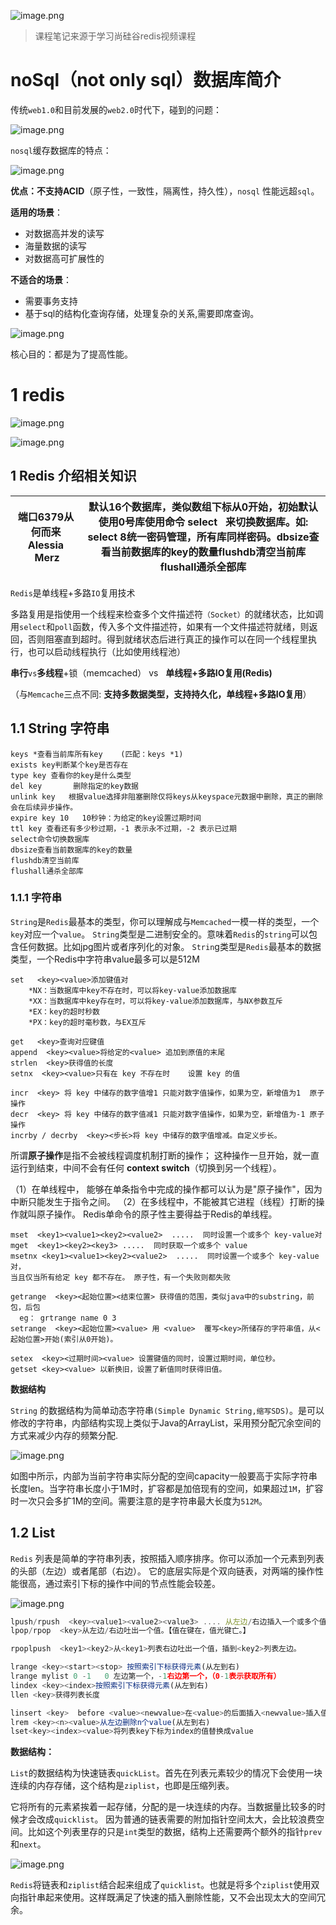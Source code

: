 
![image.png](1.png)

> 课程笔记来源于学习尚硅谷redis视频课程

# noSql（not only sql）数据库简介

传统`web1.0`和目前发展的`web2.0`时代下，碰到的问题：

![image.png](2.png)

`nosql`缓存数据库的特点：

![image.png](3.png)


**优点：**不支持**ACID**（原子性，一致性，隔离性，持久性），`nosql` 性能远超`sql`。

**适用的场景**：

- 对数据高并发的读写
- 海量数据的读写
- 对数据高可扩展性的


**不适合的场景**：
- 需要事务支持
- 基于sql的结构化查询存储，处理复杂的关系,需要即席查询。


![image.png](4.png)

核心目的：都是为了提高性能。



# 1 redis

![image.png](5.png)


![image.png](6.png)


##  1  **Redis** **介绍相关知识**

| 端口6379从何而来Alessia  Merz | 默认16个数据库，类似数组下标从0开始，初始默认使用0号库使用命令 select   <dbid>来切换数据库。如: select 8统一密码管理，所有库同样密码。dbsize查看当前数据库的key的数量flushdb清空当前库flushall通杀全部库 |
| ----------------------- | -------------------------------------------------------------------------------------------------------------------------------- |

`Redis`是单线程+多路`IO`复用技术

多路复用是指使用一个线程来检查多个文件描述符`（Socket）`的就绪状态，比如调用`select`和`poll`函数，传入多个文件描述符，如果有一个文件描述符就绪，则返回，否则阻塞直到超时。得到就绪状态后进行真正的操作可以在同一个线程里执行，也可以启动线程执行（比如使用线程池）

**串行**`vs`**多线程**+锁（memcached） vs   **单线程+多路IO复用(Redis)**

（与`Memcache`三点不同: **支持多数据类型，支持持久化，单线程+多路IO复用**）

## 1.1 String 字符串

```
keys *查看当前库所有key    (匹配：keys *1)
exists key判断某个key是否存在
type key 查看你的key是什么类型
del key       删除指定的key数据
unlink key   根据value选择非阻塞删除仅将keys从keyspace元数据中删除，真正的删除会在后续异步操作。
expire key 10   10秒钟：为给定的key设置过期时间
ttl key 查看还有多少秒过期，-1 表示永不过期，-2 表示已过期
select命令切换数据库
dbsize查看当前数据库的key的数量
flushdb清空当前库
flushall通杀全部库
```

### 1.1.1 字符串

`String`是`Redis`最基本的类型，你可以理解成与`Memcached`一模一样的类型，一个`key`对应一个`value`。
`String`类型是二进制安全的。意味着`Redis`的`string`可以包含任何数据。比如jpg图片或者序列化的对象。
`Strin`g类型是`Redis`最基本的数据类型，一个Redis中字符串value最多可以是512M

```
set   <key><value>添加键值对
    *NX：当数据库中key不存在时，可以将key-value添加数据库
    *XX：当数据库中key存在时，可以将key-value添加数据库，与NX参数互斥
    *EX：key的超时秒数
    *PX：key的超时毫秒数，与EX互斥

get   <key>查询对应键值
append  <key><value>将给定的<value> 追加到原值的末尾
strlen  <key>获得值的长度
setnx  <key><value>只有在 key 不存在时    设置 key 的值

incr  <key> 将 key 中储存的数字值增1 只能对数字值操作，如果为空，新增值为1  原子操作
decr  <key> 将 key 中储存的数字值减1 只能对数字值操作，如果为空，新增值为-1 原子操作
incrby / decrby  <key><步长>将 key 中储存的数字值增减。自定义步长。
```

所谓**原子操作**是指不会被线程调度机制打断的操作；
这种操作一旦开始，就一直运行到结束，中间不会有任何 **context switch**（切换到另一个线程）。

（1）在单线程中， 能够在单条指令中完成的操作都可以认为是"原子操作"，因为中断只能发生于指令之间。
（2）在多线程中，不能被其它进程（线程）打断的操作就叫原子操作。
Redis单命令的原子性主要得益于Redis的单线程。

```
mset  <key1><value1><key2><value2>  .....  同时设置一个或多个 key-value对  
mget  <key1><key2><key3> .....  同时获取一个或多个 value  
msetnx <key1><value1><key2><value2>  .....  同时设置一个或多个 key-value 对，
当且仅当所有给定 key 都不存在。 原子性，有一个失败则都失败

getrange  <key><起始位置><结束位置> 获得值的范围，类似java中的substring，前包，后包
  eg： grtrange name 0 3
setrange  <key><起始位置><value> 用 <value>  覆写<key>所储存的字符串值，从<起始位置>开始(索引从0开始)。

setex  <key><过期时间><value> 设置键值的同时，设置过期时间，单位秒。
getset <key><value> 以新换旧，设置了新值同时获得旧值。

```

**数据结构**

`String` 的数据结构为简单动态字符串`(Simple Dynamic String,缩写SDS)`。是可以修改的字符串，内部结构实现上类似于Java的ArrayList，采用预分配冗余空间的方式来减少内存的频繁分配.
 
 
![image.png](7.png)
 
如图中所示，内部为当前字符串实际分配的空间capacity一般要高于实际字符串长度len。当字符串长度小于1M时，扩容都是加倍现有的空间，如果超过`1M`，扩容时一次只会多扩1M的空间。需要注意的是字符串最大长度为`512M`。



## 1.2 List

`Redis` 列表是简单的字符串列表，按照插入顺序排序。你可以添加一个元素到列表的头部（左边）或者尾部（右边）。
它的底层实际是个双向链表，对两端的操作性能很高，通过索引下标的操作中间的节点性能会较差。


![image.png](8.png)

```js
lpush/rpush  <key><value1><value2><value3> .... 从左边/右边插入一个或多个值。
lpop/rpop  <key>从左边/右边吐出一个值。【值在键在，值光键亡。】

rpoplpush  <key1><key2>从<key1>列表右边吐出一个值，插到<key2>列表左边。

lrange <key><start><stop> 按照索引下标获得元素(从左到右)
lrange mylist 0 -1   0 左边第一个，-1右边第一个，（0-1表示获取所有）
lindex <key><index>按照索引下标获得元素(从左到右)
llen <key>获得列表长度 

linsert <key>  before <value><newvalue>在<value>的后面插入<newvalue>插入值
lrem <key><n><value>从左边删除n个value(从左到右)
lset<key><index><value>将列表key下标为index的值替换成value

```

**数据结构：**

`List`的数据结构为快速链表`quickList`。首先在列表元素较少的情况下会使用一块连续的内存存储，这个结构是`ziplist`，也即是压缩列表。

它将所有的元素紧挨着一起存储，分配的是一块连续的内存。当数据量比较多的时候才会改成`quicklist`。
因为普通的链表需要的附加指针空间太大，会比较浪费空间。比如这个列表里存的只是`int`类型的数据，结构上还需要两个额外的指针`prev`和`next`。

![image.png](9.png)

`Redis`将链表和`ziplist`结合起来组成了`quicklist`。也就是将多个`ziplist`使用双向指针串起来使用。这样既满足了快速的插入删除性能，又不会出现太大的空间冗余。




































